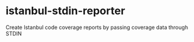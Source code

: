 # istanbul-stdin-reporter
Create Istanbul code coverage reports by passing coverage data through STDIN
